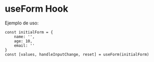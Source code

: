 # useForm Hook

Ejemplo de uso:

```
const initialForm = {
    name: '',
    age: 10,
    email: ''
}
const [values, handleInputChange, reset] = useForm(initialForm)

```
